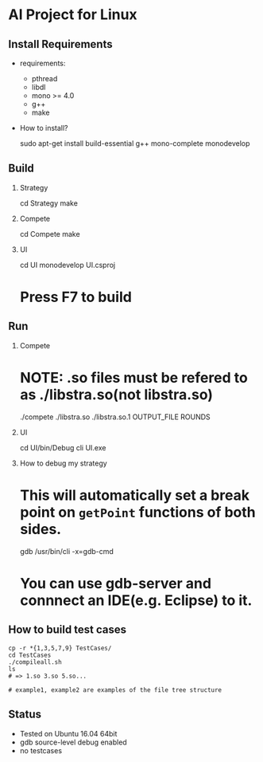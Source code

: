 # AI Project for Linux

## Install Requirements

- requirements:
  - pthread
  - libdl
  - mono >= 4.0
  - g++
  - make

- How to install?

    sudo apt-get install build-essential g++ mono-complete monodevelop

## Build

1. Strategy
  
    cd Strategy
    make

2. Compete
    
    cd Compete
    make

3. UI

    cd UI
    monodevelop UI.csproj
    # Press F7 to build

## Run

1. Compete

    # NOTE: .so files must be refered to as ./libstra.so(not libstra.so)
    ./compete ./libstra.so ./libstra.so.1 OUTPUT_FILE ROUNDS

2. UI

    cd UI/bin/Debug
    cli UI.exe

3. How to debug my strategy

    # This will automatically set a break point on `getPoint` functions of both sides. 
    gdb /usr/bin/cli -x=gdb-cmd
    # You can use gdb-server and connnect an IDE(e.g. Eclipse) to it.

## How to build test cases

    cp -r *{1,3,5,7,9} TestCases/
    cd TestCases
    ./compileall.sh
    ls
    # => 1.so 3.so 5.so...

    # example1, example2 are examples of the file tree structure

## Status

- Tested on Ubuntu 16.04 64bit
- gdb source-level debug enabled
- no testcases
